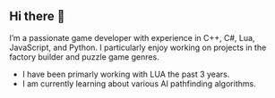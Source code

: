## Hi there 👋

I’m a passionate game developer with experience in C++, C#, Lua, JavaScript, and Python. I particularly enjoy working on projects in the factory builder and puzzle game genres.

*  I have been primarly working with LUA the past 3 years.
*  I am currently learning about various AI pathfinding algorithms.

<!--
**ChrisRegan/ChrisRegan** is a ✨ _special_ ✨ repository because its `README.md` (this file) appears on your GitHub profile.

Here are some ideas to get you started:

- 🔭 I’m currently working on ...
- 🌱 I’m currently learning ...
- 👯 I’m looking to collaborate on ...
- 🤔 I’m looking for help with ...
- 💬 Ask me about ...
- 📫 How to reach me: ...
- 😄 Pronouns: ...
- ⚡ Fun fact: ...
-->

